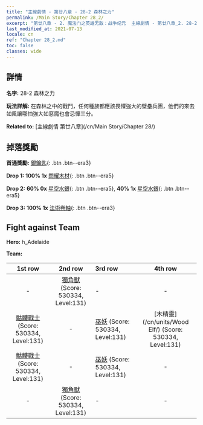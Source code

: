 ```yaml
---
title: "主線劇情 - 第廿八章 - 28-2 森林之力"
permalink: /Main Story/Chapter 28_2/
excerpt: "第廿八章 - 2. 魔法门之英雄无敌：战争纪元  主線劇情 - 第廿八章_2. 28-2 森林之力"
last_modified_at: 2021-07-13
locale: cn
ref: "Chapter 28_2.md"
toc: false
classes: wide
---
```


## 詳情

 **名字:** 28-2 森林之力

 **玩法詳解:** 在森林之中的戰鬥，任何種族都應該畏懼強大的壁壘兵團，他們的來去如風讓哪怕強大如惡魔也會忌憚三分。

 **Related to:** [主線劇情 第廿八章](/cn/Main Story/Chapter 28/)

## 掉落獎勵

 **首通獎勵:** [銀鑰匙](/cn/Items/con_693/){: .btn .btn--era3}

 **Drop 1:** **100% 1x** [閃耀木材](/cn/Items/mat_97/){: .btn .btn--era5}

 **Drop 2:** **60% 0x** [星空水銀](/cn/Items/mat_91/){: .btn .btn--era5}, **40% 1x** [星空水銀](/cn/Items/mat_91/){: .btn .btn--era5}

 **Drop 3:** **100% 1x** [法術卷軸](/cn/Items/con_694/){: .btn .btn--era3}


## Fight against Team
 **Hero:** h_Adelaide

 **Team:**


  | 1st row | 2nd row | 3rd row | 4th row |
  |:----:|:----:|:----|:----:|
  | - | [獨角獸](/cn/units/Unicorn/) (Score: 530334, Level:131)  | - | - |
  | [骷髏戰士](/cn/units/Skeleton/) (Score: 530334, Level:131)  | - | [巫妖](/cn/units/Lich/) (Score: 530334, Level:131)  | [木精靈](/cn/units/Wood Elf/) (Score: 530334, Level:131)  |
  | [骷髏戰士](/cn/units/Skeleton/) (Score: 530334, Level:131)  | - | [巫妖](/cn/units/Lich/) (Score: 530334, Level:131)  | - |
  | - | [獨角獸](/cn/units/Unicorn/) (Score: 530334, Level:131)  | - | - |


